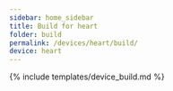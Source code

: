 ```yaml
---
sidebar: home_sidebar
title: Build for heart
folder: build
permalink: /devices/heart/build/
device: heart
---
```

{% include templates/device_build.md %}
